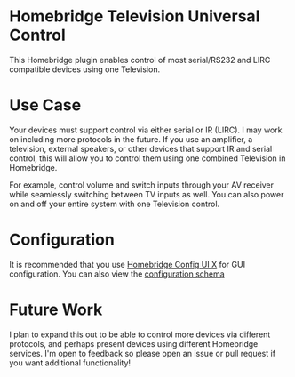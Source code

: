# Homebridge Television Universal Control

This Homebridge plugin enables control of most serial/RS232 and LIRC compatible devices using one Television.

# Use Case

Your devices must support control via either serial or IR (LIRC). I may work on including more protocols in the future.
If you use an amplifier, a television, external speakers, or other devices that support IR and serial control, this will allow you to control them using one combined Television in Homebridge.

For example, control volume and switch inputs through your AV receiver while seamlessly switching between TV inputs as well. You can also power on and off your entire system with one Television control.

# Configuration

It is recommended that you use [Homebridge Config UI X](https://github.com/oznu/homebridge-config-ui-x) for GUI configuration. You can also view the [configuration schema](config.schema.json)

# Future Work

I plan to expand this out to be able to control more devices via different protocols, and perhaps present devices using different Homebridge services. I'm open to feedback so please open an issue or pull request if you want additional functionality!